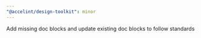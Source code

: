 ```yaml
---
"@accelint/design-toolkit": minor
---
```


Add missing doc blocks and update existing doc blocks to follow standards
